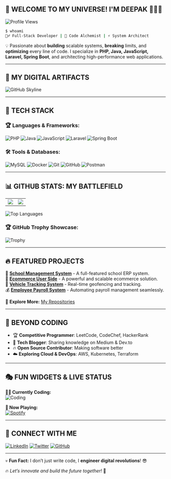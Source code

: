 ## 🌟 WELCOME TO MY UNIVERSE! I'M DEEPAK 👨‍💻🚀

![Profile Views](https://komarev.com/ghpvc/?username=iamdeepkr&label=🚀%20Profile%20Views&color=blue&style=for-the-badge)

```bash
$ whoami
🦸‍♂️ Full-Stack Developer | 🚀 Code Alchemist | ⚡ System Architect
```

💡 Passionate about **building** scalable systems, **breaking** limits, and **optimizing** every line of code. I specialize in **PHP, Java, JavaScript, Laravel, Spring Boot**, and architecting high-performance web applications.

---

## 🎨 MY DIGITAL ARTIFACTS

![GitHub Skyline](https://skyline.github.com/iamdeepkr/2023/animation.svg)

---

## 🚀 TECH STACK

### 🏆 Languages & Frameworks:

![PHP](https://img.shields.io/badge/PHP-777BB4?style=for-the-badge&logo=php&logoColor=white)
![Java](https://img.shields.io/badge/Java-ED8B00?style=for-the-badge&logo=java&logoColor=white)
![JavaScript](https://img.shields.io/badge/JavaScript-F7DF1E?style=for-the-badge&logo=javascript&logoColor=black)
![Laravel](https://img.shields.io/badge/Laravel-FF2D20?style=for-the-badge&logo=laravel&logoColor=white)
![Spring Boot](https://img.shields.io/badge/Spring_Boot-6DB33F?style=for-the-badge&logo=spring&logoColor=white)

### 🛠️ Tools & Databases:

![MySQL](https://img.shields.io/badge/MySQL-4479A1?style=for-the-badge&logo=mysql&logoColor=white)
![Docker](https://img.shields.io/badge/Docker-2496ED?style=for-the-badge&logo=docker&logoColor=white)
![Git](https://img.shields.io/badge/Git-F05032?style=for-the-badge&logo=git&logoColor=white)
![GitHub](https://img.shields.io/badge/GitHub-181717?style=for-the-badge&logo=github&logoColor=white)
![Postman](https://img.shields.io/badge/Postman-FF6C37?style=for-the-badge&logo=postman&logoColor=white)

---

## 📊 GITHUB STATS: MY BATTLEFIELD

<table>
<tr>
<td>
  <img src="https://github-readme-stats.vercel.app/api?username=iamdeepkr&show_icons=true&theme=tokyonight" />
</td>
<td>
  <img src="https://github-readme-streak-stats.herokuapp.com/?user=iamdeepkr&theme=tokyonight" />
</td>
</tr>
</table>

![Top Languages](https://github-readme-stats.vercel.app/api/top-langs/?username=iamdeepkr&layout=compact&theme=tokyonight)

### 🏆 GitHub Trophy Showcase:
![Trophy](https://github-profile-trophy.vercel.app/?username=iamdeepkr&theme=radical&margin-w=15)

---

## 🔥 FEATURED PROJECTS

🚀 **[School Management System](https://github.com/iamdeepkr/school-management)** - A full-featured school ERP system.  
🛒 **[Ecommerce User Side](https://github.com/iamdeepkr/ecommerce-user)** - A powerful and scalable ecommerce solution.  
🚗 **[Vehicle Tracking System](https://github.com/iamdeepkr/vehicle-tracking)** - Real-time geofencing and tracking.  
💰 **[Employee Payroll System](https://github.com/iamdeepkr/payroll-system)** - Automating payroll management seamlessly.  

📌 **Explore More:** [My Repositories](https://github.com/iamdeepkr?tab=repositories)

---

## 🎯 BEYOND CODING

- 🏆 **Competitive Programmer**: LeetCode, CodeChef, HackerRank
- 📝 **Tech Blogger**: Sharing knowledge on Medium & Dev.to
- 🔥 **Open Source Contributor**: Making software better
- ☁️ **Exploring Cloud & DevOps**: AWS, Kubernetes, Terraform

---

## 🎭 FUN WIDGETS & LIVE STATUS

**👨‍💻 Currently Coding:**  
![Coding](https://github-readme-activity-graph.cyclic.app/graph?username=iamdeepkr&theme=react-dark)

**🎵 Now Playing:**  
[![Spotify](https://novatorem-iamdeepkr.vercel.app/api/spotify)](https://open.spotify.com/user/iamdeepkr)

---

## 🤝 CONNECT WITH ME

[![LinkedIn](https://img.shields.io/badge/LinkedIn-0A66C2?style=for-the-badge&logo=linkedin&logoColor=white)](https://linkedin.com/in/iamdeepkr)
[![Twitter](https://img.shields.io/badge/Twitter-1DA1F2?style=for-the-badge&logo=twitter&logoColor=white)](https://twitter.com/iamdeepkr98)
[![GitHub](https://img.shields.io/badge/GitHub-181717?style=for-the-badge&logo=github&logoColor=white)](https://github.com/iamdeepkr)

---

💀 **Fun Fact:** I don’t just write code, I **engineer digital revolutions**! 😎

🔥 *Let’s innovate and build the future together!* 🚀
